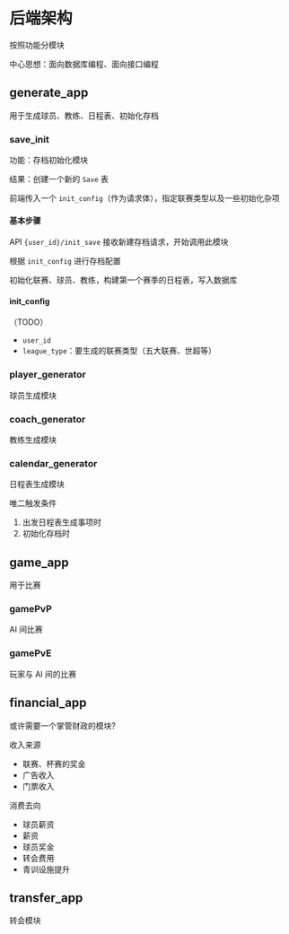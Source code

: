 # 后端架构

按照功能分模块

中心思想：面向数据库编程、面向接口编程

## generate_app

用于生成球员、教练、日程表、初始化存档

### save_init

功能：存档初始化模块

结果：创建一个新的 `Save` 表

前端传入一个 `init_config`（作为请求体），指定联赛类型以及一些初始化杂项

#### 基本步骤

API `{user_id}/init_save` 接收新建存档请求，开始调用此模块

根据 `init_config` 进行存档配置

初始化联赛、球员、教练，构建第一个赛季的日程表，写入数据库

#### init_config

（TODO）

- `user_id`
- `league_type`：要生成的联赛类型（五大联赛、世超等）

### player_generator

球员生成模块

### coach_generator

教练生成模块

### calendar_generator

日程表生成模块

唯二触发条件

1. 出发日程表生成事项时
2. 初始化存档时

## game_app

用于比赛

### gamePvP

AI 间比赛

### gamePvE

玩家与 AI 间的比赛

## financial_app

或许需要一个掌管财政的模块?

收入来源

- 联赛、杯赛的奖金
- 广告收入
- 门票收入

消费去向

- 球员薪资
- 薪资
- 球员奖金
- 转会费用
- 青训设施提升

## transfer_app

转会模块

